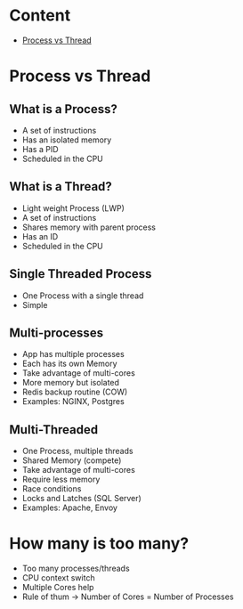 # Content
- [Process vs Thread](#process-vs-thread)

# Process vs Thread
## What is a Process?
- A set of instructions
- Has an isolated memory
- Has a PID
- Scheduled in the CPU

## What is a Thread?
- Light weight Process (LWP)
- A set of instructions
- Shares memory with parent process
- Has an ID
- Scheduled in the CPU

## Single Threaded Process
- One Process with a single thread
- Simple

## Multi-processes
- App has multiple processes
- Each has its own Memory
- Take advantage of multi-cores
- More memory but isolated
- Redis backup routine (COW)
- Examples: NGINX, Postgres

## Multi-Threaded
- One Process, multiple threads
- Shared Memory (compete)
- Take advantage of multi-cores
- Require less memory
- Race conditions
- Locks and Latches (SQL Server)
- Examples: Apache, Envoy

# How many is too many?
- Too many processes/threads
- CPU context switch
- Multiple Cores help
- Rule of thum -> Number of Cores = Number of Processes
